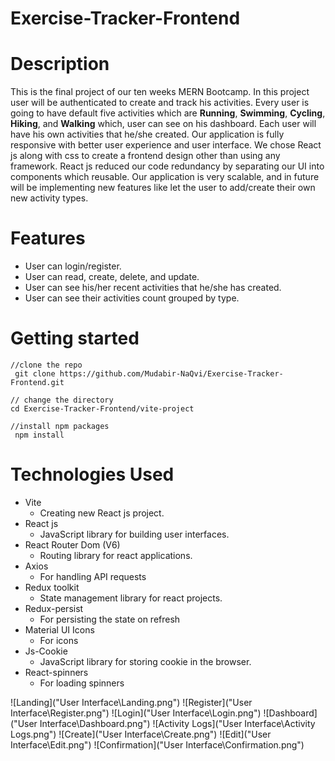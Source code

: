 # Exercise-Tracker-Frontend

# Description

This is the final project of our ten weeks MERN Bootcamp. In this project user will be authenticated to create and track his activities. Every user is going to have default five activities which are **Running**, **Swimming**, **Cycling**, **Hiking**, and **Walking** which, user can see on his dashboard. Each user will have his own activities that he/she created.
Our application is fully responsive with better user experience and user interface. We chose React js along with css to create a frontend design other than using any framework. React js reduced our code redundancy by separating our UI into components which reusable. Our application is very scalable, and in future will be implementing new features like let the user to add/create their own new activity types.

# Features

- User can login/register.
- User can read, create, delete, and update.
- User can see his/her recent activities that he/she has created.
- User can see their activities count grouped by type.

# Getting started

```
//clone the repo
 git clone https://github.com/Mudabir-NaQvi/Exercise-Tracker-Frontend.git

// change the directory
cd Exercise-Tracker-Frontend/vite-project

//install npm packages
 npm install
```

# Technologies Used

- Vite
  - Creating new React js project.
- React js
  - JavaScript library for building user interfaces.
- React Router Dom (V6)
  - Routing library for react applications.
- Axios
  - For handling API requests
- Redux toolkit
  - State management library for react projects.
- Redux-persist
  - For persisting the state on refresh
- Material UI Icons
  - For icons
- Js-Cookie
  - JavaScript library for storing cookie in the browser.
- React-spinners
  - For loading spinners

![Landing]("User Interface\Landing.png")
![Register]("User Interface\Register.png")
![Login]("User Interface\Login.png")
![Dashboard]("User Interface\Dashboard.png")
![Activity Logs]("User Interface\Activity Logs.png")
![Create]("User Interface\Create.png")
![Edit]("User Interface\Edit.png")
![Confirmation]("User Interface\Confirmation.png")
